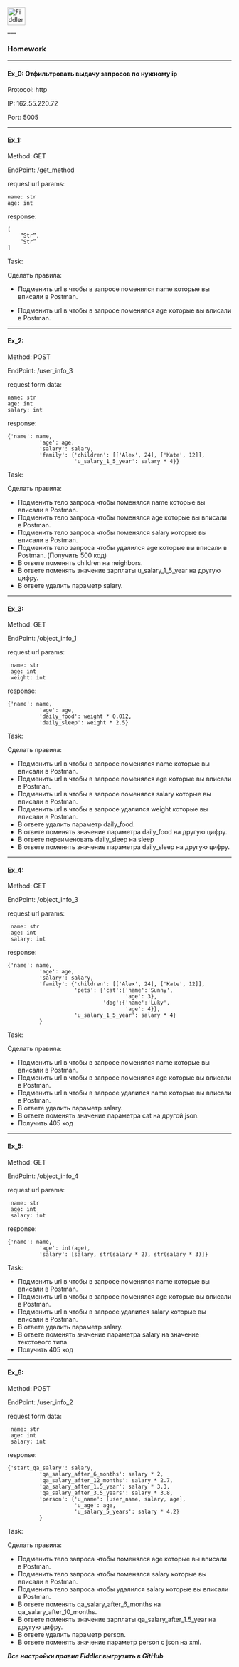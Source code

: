  <div>
 <img src="https://nicj.net/talks-files/forensic-tools-for-in-depth-performance-investigations/presentation/images/logo-fiddler.png" title="Fiddler" alt="Fiddler" width="40" height="40"/>&nbsp;
 </div>
 ___
 
 ### Homework
 ___
 
 #### Ex_0: Отфильтровать выдачу запросов по нужному ip

Protocol: http

IP: 162.55.220.72

Port: 5005
___

#### Ex_1: 

Method: GET

EndPoint: /get_method

request url params: 
```
name: str
age: int
```
response: 
```
[
    “Str”,
    “Str”
]
```
Task:

Сделать правила:

+ Подменить url в чтобы в запросе поменялся name которые вы вписали в Postman.

+ Подменить url в чтобы в запросе поменялся age которые вы вписали в Postman. 

___

#### Ex_2:

Method: POST

EndPoint: /user_info_3

request form data: 
```
name: str
age: int
salary: int
```
response: 
```
{'name': name,
          'age': age,
          'salary': salary,
          'family': {'children': [['Alex', 24], ['Kate', 12]],
                     'u_salary_1_5_year': salary * 4}}
```
Task:

Сделать правила:
 
 - Подменить тело запроса чтобы поменялся name которые вы вписали в Postman.
 - Подменить тело запроса чтобы поменялся age которые вы вписали в Postman. 
 - Подменить тело запроса чтобы поменялся salary которые вы вписали в Postman. 
 - Подменить тело запроса чтобы удалился age которые вы вписали в Postman.  (Получить 500 код)
 - В ответе поменять children на neighbors. 
 - В ответе поменять значение зарплаты u_salary_1_5_year на другую цифру. 
 - В ответе удалить параметр salary. 
___

#### Ex_3:

Method: GET

EndPoint: /object_info_1

request url params: 
```
 name: str
 age: int
 weight: int
```
response: 
```
{'name': name,
          'age': age,
          'daily_food': weight * 0.012,
          'daily_sleep': weight * 2.5}
```
Task:

Сделать правила:
 
 - Подменить url в чтобы в запросе поменялся name которые вы вписали в Postman.
 - Подменить url в чтобы в запросе поменялся age которые вы вписали в Postman. 
 - Подменить url в чтобы в запросе поменялся salary которые вы вписали в Postman. 
 - Подменить url в чтобы в запросе удалился weight которые вы вписали в Postman.
 - В ответе удалить параметр  daily_food.
 - В ответе поменять значение параметра daily_food на другую цифру. 
 - В ответе переименовать daily_sleep на sleep
 - В ответе поменять значение параметра daily_sleep на другую цифру. 

___

#### Ex_4:

Method: GET

EndPoint: /object_info_3

request url params: 
```
 name: str
 age: int
 salary: int
```
response: 
```
{'name': name,
          'age': age,
          'salary': salary,
          'family': {'children': [['Alex', 24], ['Kate', 12]],
                     'pets': {'cat':{'name':'Sunny',
                                     'age': 3},
                              'dog':{'name':'Luky',
                                     'age': 4}},
                     'u_salary_1_5_year': salary * 4}
          }
```
Task:

Сделать правила:
 
 - Подменить url в чтобы в запросе поменялся name которые вы вписали в Postman.
 - Подменить url в чтобы в запросе поменялся age которые вы вписали в Postman. 
 - Подменить url в чтобы в запросе удалился name которые вы вписали в Postman.
 - В ответе удалить параметр  salary.
 - В ответе поменять значение параметра cat на другой json. 
 - Получить 405 код

___

#### Ex_5:

Method: GET

EndPoint: /object_info_4

request url params: 
```
 name: str
 age: int
 salary: int
```
response: 
```
{'name': name,
          'age': int(age),
          'salary': [salary, str(salary * 2), str(salary * 3)]}
```
Task:
 
 - Подменить url в чтобы в запросе поменялся name которые вы вписали в Postman.
 - Подменить url в чтобы в запросе поменялся age которые вы вписали в Postman. 
 - Подменить url в чтобы в запросе удалился salary которые вы вписали в Postman.
 - В ответе удалить параметр  salary.
 - В ответе поменять значение параметра salary на значение текстового типа. 
 - Получить 405 код

___
#### Ex_6:

Method: POST

EndPoint: /user_info_2

request form data: 
```
 name: str
 age: int
 salary: int
```
response: 
```
{'start_qa_salary': salary,
          'qa_salary_after_6_months': salary * 2,
          'qa_salary_after_12_months': salary * 2.7,
          'qa_salary_after_1.5_year': salary * 3.3,
          'qa_salary_after_3.5_years': salary * 3.8,
          'person': {'u_name': [user_name, salary, age],
                     'u_age': age,
                     'u_salary_5_years': salary * 4.2}
          }
```

Task:

Сделать правила:
 
 - Подменить тело запроса чтобы поменялся age которые вы вписали в Postman. 
 - Подменить тело запроса чтобы поменялся salary которые вы вписали в Postman. 
 - Подменить тело запроса чтобы удалился salary которые вы вписали в Postman.
 - В ответе поменять qa_salary_after_6_months на qa_salary_after_10_months. 
 - В ответе поменять значение зарплаты qa_salary_after_1.5_year на другую цифру. 
 - В ответе удалить параметр person. 
 - В ответе поменять значение параметр person с json на xml. 

___Все настройки правил Fiddler выгрузить в GitHub___
